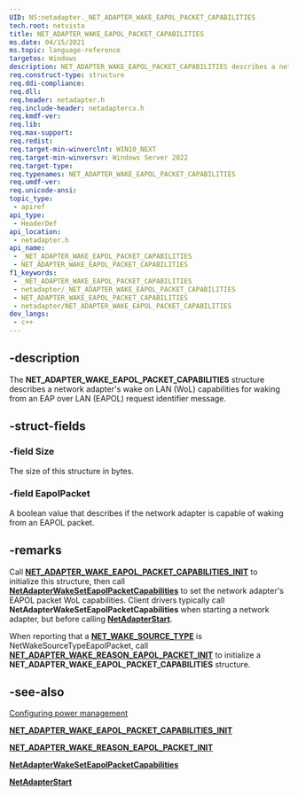```yaml
---
UID: NS:netadapter._NET_ADAPTER_WAKE_EAPOL_PACKET_CAPABILITIES
tech.root: netvista
title: NET_ADAPTER_WAKE_EAPOL_PACKET_CAPABILITIES
ms.date: 04/15/2021
ms.topic: language-reference
targetos: Windows
description: NET_ADAPTER_WAKE_EAPOL_PACKET_CAPABILITIES describes a network adapter's WoL capabilities for waking from an EAPOL packet.
req.construct-type: structure
req.ddi-compliance: 
req.dll: 
req.header: netadapter.h
req.include-header: netadaptercx.h
req.kmdf-ver: 
req.lib: 
req.max-support: 
req.redist: 
req.target-min-winverclnt: WIN10_NEXT
req.target-min-winversvr: Windows Server 2022
req.target-type: 
req.typenames: NET_ADAPTER_WAKE_EAPOL_PACKET_CAPABILITIES
req.umdf-ver: 
req.unicode-ansi: 
topic_type:
 - apiref
api_type:
 - HeaderDef
api_location:
 - netadapter.h
api_name:
 - _NET_ADAPTER_WAKE_EAPOL_PACKET_CAPABILITIES
 - NET_ADAPTER_WAKE_EAPOL_PACKET_CAPABILITIES
f1_keywords:
 - _NET_ADAPTER_WAKE_EAPOL_PACKET_CAPABILITIES
 - netadapter/_NET_ADAPTER_WAKE_EAPOL_PACKET_CAPABILITIES
 - NET_ADAPTER_WAKE_EAPOL_PACKET_CAPABILITIES
 - netadapter/NET_ADAPTER_WAKE_EAPOL_PACKET_CAPABILITIES
dev_langs:
 - c++
---
```


## -description

The **NET_ADAPTER_WAKE_EAPOL_PACKET_CAPABILITIES** structure describes a network adapter's wake on LAN (WoL) capabilities for waking from an EAP over LAN (EAPOL) request identifier message.

## -struct-fields

### -field Size

The size of this structure in bytes.

### -field EapolPacket

A boolean value that describes if the network adapter is capable of waking from an EAPOL packet.

## -remarks

Call [**NET_ADAPTER_WAKE_EAPOL_PACKET_CAPABILITIES_INIT**](nf-netadapter-net_adapter_wake_eapol_packet_capabilities_init.md) to initialize this structure, then call [**NetAdapterWakeSetEapolPacketCapabilities**](nf-netadapter-netadapterwakeseteapolpacketcapabilities.md) to set the network adapter's EAPOL packet WoL capabilities. Client drivers typically call **NetAdapterWakeSetEapolPacketCapabilities** when starting a network adapter, but before calling [**NetAdapterStart**](../netadapter/nf-netadapter-netadapterstart.md).

When reporting that a [**NET_WAKE_SOURCE_TYPE**](../netwakesource/ne-netwakesource-_net_wake_source_type.md) is
NetWakeSourceTypeEapolPacket, call [**NET_ADAPTER_WAKE_REASON_EAPOL_PACKET_INIT**](nf-netadapter-net_adapter_wake_reason_eapol_packet_init.md) to initialize a **NET_ADAPTER_WAKE_EAPOL_PACKET_CAPABILITIES** structure.

## -see-also

[Configuring power management](/windows-hardware/drivers/netcx/configuring-power-management)

[**NET_ADAPTER_WAKE_EAPOL_PACKET_CAPABILITIES_INIT**](nf-netadapter-net_adapter_wake_eapol_packet_capabilities_init.md)

[**NET_ADAPTER_WAKE_REASON_EAPOL_PACKET_INIT**](nf-netadapter-net_adapter_wake_reason_eapol_packet_init.md)

[**NetAdapterWakeSetEapolPacketCapabilities**](nf-netadapter-netadapterwakeseteapolpacketcapabilities.md)

[**NetAdapterStart**](../netadapter/nf-netadapter-netadapterstart.md)

